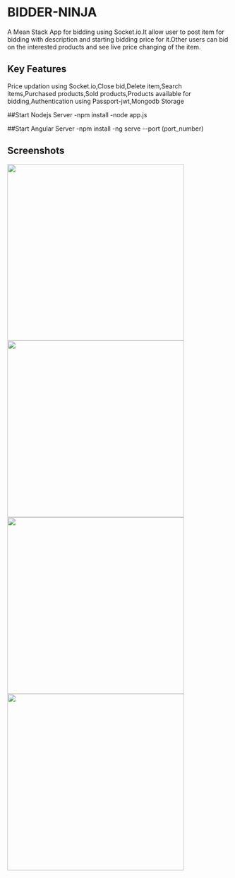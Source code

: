 # BIDDER-NINJA
A Mean Stack App for bidding using Socket.io.It allow user to post item for bidding with description and starting bidding price for it.Other users can bid on the interested products and see live price changing of the item.

## Key Features
Price updation using Socket.io,Close bid,Delete item,Search items,Purchased products,Sold products,Products available for bidding,Authentication using Passport-jwt,Mongodb Storage

##Start Nodejs Server
-npm install 
-node app.js

##Start Angular Server
-npm install
-ng serve --port (port_number)

## Screenshots
<img src="https://user-images.githubusercontent.com/27223544/34772451-f5d6de60-f62d-11e7-8c44-22f13ad2e80f.png" width=400><img src="https://user-images.githubusercontent.com/27223544/34772563-6f3bd152-f62e-11e7-8e6b-c705d23ed3be.png" width =400>
<br>
<img src="https://user-images.githubusercontent.com/27223544/34772625-a3b82d86-f62e-11e7-87a2-9b47db9411ed.png" width=400><img src="https://user-images.githubusercontent.com/27223544/34772640-b0bf1cb0-f62e-11e7-9d65-8b42844bf5e2.png" width=400>
